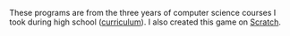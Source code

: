 These programs are from the three years of computer science courses I took during high school ([curriculum](https://www.dcp.edu.gov.on.ca/en/course-descriptions-and-prerequisites/computer-studies)). I also created this game on [Scratch](https://scratch.mit.edu/projects/315734862).
